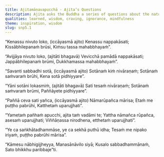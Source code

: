 ```yaml
---
title: Ajitamāṇavapucchā - Ajita’s Questions
description: Ajita asks the Buddha a series of questions about the nature of the world, the currents of defilements, how to overcome name and form and the conduct of those who have comprehended the Dhamma.
qualities: learned, wisdom, craving, ignorance, mindfulness
theme: inspiration, wisdom
slug: snp5.1
---
```


“Kenassu nivuto loko,
(iccāyasmā ajito)
Kenassu nappakāsati;
Kissābhilepanaṁ brūsi,
Kiṁsu tassa mahabbhayaṁ”.

“Avijjāya nivuto loko,
(ajitāti bhagavā)
Vevicchā pamādā nappakāsati;
Jappābhilepanaṁ brūmi,
Dukkhamassa mahabbhayaṁ”.

“Savanti sabbadhi sotā,
(iccāyasmā ajito)
Sotānaṁ kiṁ nivāraṇaṁ;
Sotānaṁ saṁvaraṁ brūhi,
Kena sotā pidhiyyare”.

“Yāni sotāni lokasmiṁ,
(ajitāti bhagavā)
Sati tesaṁ nivāraṇaṁ;
Sotānaṁ saṁvaraṁ brūmi,
Paññāyete pidhiyyare”.

“Paññā ceva sati yañca,
(iccāyasmā ajito)
Nāmarūpañca mārisa;
Etaṁ me puṭṭho pabrūhi,
Katthetaṁ uparujjhati”.

“Yametaṁ pañhaṁ apucchi,
ajita taṁ vadāmi te;
Yattha nāmañca rūpañca,
asesaṁ uparujjhati;
Viññāṇassa nirodhena,
etthetaṁ uparujjhati”.

“Ye ca saṅkhātadhammāse,
ye ca sekhā puthū idha;
Tesaṁ me nipako iriyaṁ,
puṭṭho pabrūhi mārisa”.

“Kāmesu nābhigijjheyya,
Manasānāvilo siyā;
Kusalo sabbadhammānaṁ,
Sato bhikkhu paribbaje”ti.
